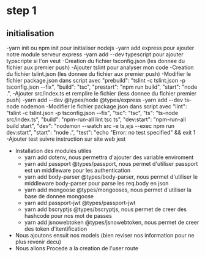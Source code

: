 # step 1
## initialisation
-yarn init ou npm init pour initialiser nodejs
-yarn add express pour ajouter notre module serveur express
-yarn add --dev typescript pour ajouter typscripte si l'on veut
-Creation du fichier tsconfig.json (les donnee du fichier aux premier push)
-Ajouter tslint pour analyser mon code 
-Creation du fichier tslint.json (les donnee du fichier aux premier push)
-Modifier le fichier package.json dans script avec
    "prebuild": "tslint -c tslint.json -p tsconfig.json --fix",
    "build": "tsc",
    "prestart": "npm run build",
    "start": "node .",
-Ajouter src/index.ts et remplire le fichier (less donnee du fichier premier push)
-yarn add --dev @types/node @types/express
-yarn add --dev ts-node nodemon
-Modifier le fichier package.json dans script avec
    "lint": "tslint -c tslint.json -p tsconfig.json --fix",
    "tsc": "tsc",
    "ts": "ts-node src/index.ts",
    "build": "npm-run-all lint tsc ts",
    "dev:start": "npm-run-all build start",
    "dev": "nodemon --watch src -e ts,ejs --exec npm run dev:start",
    "start": "node .",
    "test": "echo \"Error: no test specified\" && exit 1
-Ajouter test suivre instruction sur site web jest
- Installation des modules utiles
    - yarn add dotenv, nous permettra d'ajouter des variable enviroment
    - yarn add passport @types/passport, nous permet d'utiliser passport est un middleware pour les authentication
    - yarn add body-parser @types/body-parser, nous permet d'utiliser le middleware body-parser pour parse les req.body en json 
    - yarn add mongoose @types/mongooses, nous permet d'utiliser la base de donnee mongoose
    - yarn add passport-jwt @types/passport-jwt
    - yarn add bscryptjs @types/bscryptjs, nous permet de creer des hashcode pour nos mot de passes
    - yarn add jsnowebtoken @types/jsnowebtoken, nous permet de creer des token d'itentification
- Nous ajoutons ensuit nos models (bien reviser nos information pour ne plus revenir decu)
- Nous allons Procede a la creation de l'user route